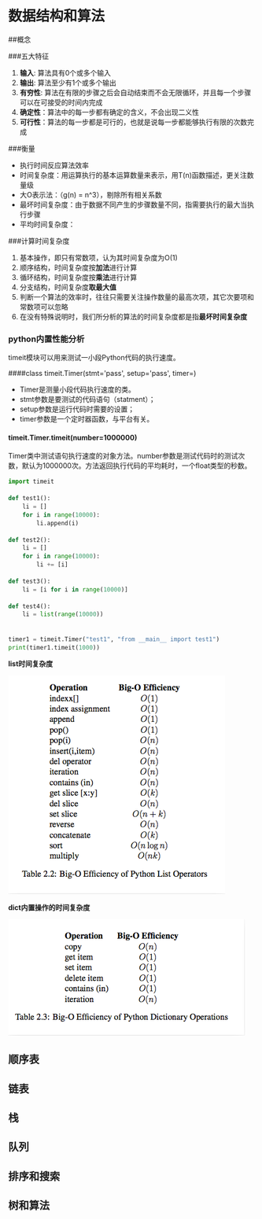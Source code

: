 # 数据结构和算法

##概念

###五大特征

1. **输入**: 算法具有0个或多个输入
2. **输出**: 算法至少有1个或多个输出
3. **有穷性**: 算法在有限的步骤之后会自动结束而不会无限循环，并且每一个步骤可以在可接受的时间内完成
4. **确定性**：算法中的每一步都有确定的含义，不会出现二义性
5. **可行性**：算法的每一步都是可行的，也就是说每一步都能够执行有限的次数完成

###衡量

* 执行时间反应算法效率
* 时间复杂度：用运算执行的基本运算数量来表示，用T(n)函数描述，更关注数量级
* 大O表示法：（g(n) = n^3），剔除所有相关系数
* 最坏时间复杂度：由于数据不同产生的步骤数量不同，指需要执行的最大当执行步骤
* 平均时间复杂度：


###计算时间复杂度

1. 基本操作，即只有常数项，认为其时间复杂度为O(1)
2. 顺序结构，时间复杂度按**加法**进行计算
3. 循环结构，时间复杂度按**乘法**进行计算
4. 分支结构，时间复杂度**取最大值**
5. 判断一个算法的效率时，往往只需要关注操作数量的最高次项，其它次要项和常数项可以忽略
6. 在没有特殊说明时，我们所分析的算法的时间复杂度都是指**最坏时间复杂度**

### python内置性能分析

timeit模块可以用来测试一小段Python代码的执行速度。

####class timeit.Timer(stmt='pass', setup='pass', timer=<timer function>)

* Timer是测量小段代码执行速度的类。
* stmt参数是要测试的代码语句（statment）；
* setup参数是运行代码时需要的设置；
* timer参数是一个定时器函数，与平台有关。

#### timeit.Timer.timeit(number=1000000)

Timer类中测试语句执行速度的对象方法。number参数是测试代码时的测试次数，默认为1000000次。方法返回执行代码的平均耗时，一个float类型的秒数。

````python
import timeit

def test1():
    li = []
    for i in range(10000):
        li.append(i)

def test2():
    li = []
    for i in range(10000):
        li += [i]

def test3():
    li = [i for i in range(10000)]

def test4():
    li = list(range(10000))


timer1 = timeit.Timer("test1", "from __main__ import test1")
print(timer1.timeit(1000))
````

**list时间复杂度**

![](./img/list操作.png)

**dict内置操作的时间复杂度**

![](./img/dict操作.png)

## 顺序表



## 链表



## 栈



## 队列



## 排序和搜索



## 树和算法









